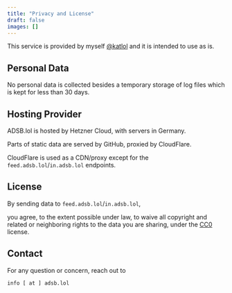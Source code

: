 ```yaml
---
title: "Privacy and License"
draft: false
images: []
---
```


This service is provided by myself [@katlol](https://github.com/katlol) and it is intended to use as is.

## Personal Data

No personal data is collected besides a temporary storage of log files which is kept for less than 30 days.
## Hosting Provider

ADSB.lol is hosted by Hetzner Cloud, with servers in Germany.

Parts of static data are served by GitHub, proxied by CloudFlare.

CloudFlare is used as a CDN/proxy except for the `feed.adsb.lol`/`in.adsb.lol` endpoints.

## License

By sending data to `feed.adsb.lol`/`in.adsb.lol`,


you agree, to the extent possible under law,
to waive all copyright and related or neighboring rights to the data you are sharing, under the
[CC0](https://creativecommons.org/share-your-work/public-domain/cc0/) license.

## Contact

For any question or concern, reach out to

```info [ at ] adsb.lol```
